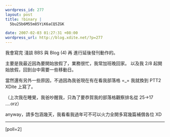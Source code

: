 ```yaml
--- 
wordpress_id: 277
layout: post
title: !binary |
  5bu25b6M55m85YiK6aCQ5ZGK

date: 2007-02-03 01:27:31 +08:00
wordpress_url: http://blog.xdite.net/?p=277
---
```

我會寫完 淺談 BBS 與 Blog (4) 再 進行延後發刊動作的。

主要是我最近因為要開始放假了，業務很忙，我常加班晚回家。
以及我 2/8 起開始放假，回到台中需要一些移動日。

當然還有另外一些原因，不過因為我爸現在有在看我部落格 =_=
我就換到 PTT2 XDite 上寫了。

（上次我在睡覺，我爸吵醒我，只為了要恭賀我的部落格觀察排名從 25->17 ....orz）

anyway，請多包涵幾天，我看看我過年可不可以火力全開多寫幾篇補償各位 XD


----
[poll=2]
